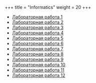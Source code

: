 +++
title = "Informatics"
weight = 20
+++

- [Лабораторная работа 1](https://disk.yandex.ru/i/HIMKuTMSMiJ4LQ)
- [Лабораторная работа 2](https://disk.yandex.ru/i/zxmYUTDaPtLMqg)
- [Лабораторная работа 3](https://disk.yandex.ru/i/6hwuy_Ie8F3VHw)
- [Лабораторная работа 4](https://disk.yandex.ru/i/7238Sc7zYpZ6FQ)
- [Лабораторная работа 5](https://disk.yandex.ru/i/d6lILI89o7T9NA)
- [Лабораторная работа 6](https://disk.yandex.ru/i/MMgkoW_r4ZXgmg)
- [Лабораторная работа 7](https://disk.yandex.ru/i/ymk0iX-p-lHhfA)
- [Лабораторная работа 8](https://disk.yandex.ru/i/CodU6mm1_H3QGg)
- [Лабораторная работа 9](https://disk.yandex.ru/i/vrcAF93ZOkI2UQ)
- [Лабораторная работа 10](https://disk.yandex.ru/i/iuHwlJ3bSErvGg)
- [Лабораторная работа 11](https://disk.yandex.ru/i/iPxzzdTax5LZMw)
- [Лабораторная работа 12](https://disk.yandex.ru/i/NlxDw93VtAhPDg)
